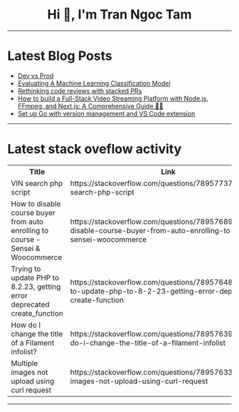 <h1 align="center">Hi 👋, I'm Tran Ngoc Tam</h1>

---

# Latest Blog Posts 
<!-- BLOG-POST-LIST:START -->
- [Dev vs Prod](https://dev.to/skillcr/dev-vs-prod-378c)
- [Evaluating A Machine Learning Classification Model](https://dev.to/chris22ozor/evaluating-a-machine-learning-classification-model-4cd8)
- [Rethinking code reviews with stacked PRs](https://dev.to/aviator_co/rethinking-code-reviews-with-stacked-prs-70f)
- [How to build a Full-Stack Video Streaming Platform with Node.js, FFmpeg, and Next.js: A Comprehensive Guide 🎥🚀](https://dev.to/robugdada/how-to-build-a-full-stack-video-streaming-platform-with-nodejs-ffmpeg-and-nextjs-a-comprehensive-guide-1a6a)
- [Set up Go with version management and VS Code extension](https://dev.to/boscodomingo/set-up-go-with-version-management-and-vs-code-extension-n5d)
<!-- BLOG-POST-LIST:END -->

---

# Latest stack oveflow activity
<table>
  <tr><th>Title</th><th>Link</th></tr>
  <!-- STACKOVERFLOW:START --><tr><td>VIN search php script</td><td>https://stackoverflow.com/questions/78957737/vin-search-php-script</td></tr><tr><td>How to disable course buyer from auto enrolling to course - Sensei &amp; Woocommerce</td><td>https://stackoverflow.com/questions/78957689/how-to-disable-course-buyer-from-auto-enrolling-to-course-sensei-woocommerce</td></tr><tr><td>Trying to update PHP to 8.2.23, getting error deprecated create_function</td><td>https://stackoverflow.com/questions/78957648/trying-to-update-php-to-8-2-23-getting-error-deprecated-create-function</td></tr><tr><td>How do I change the title of a Filament infolist?</td><td>https://stackoverflow.com/questions/78957639/how-do-i-change-the-title-of-a-filament-infolist</td></tr><tr><td>Multiple images not upload using curl request</td><td>https://stackoverflow.com/questions/78957633/multiple-images-not-upload-using-curl-request</td></tr><!-- STACKOVERFLOW:END -->
</table>

---


